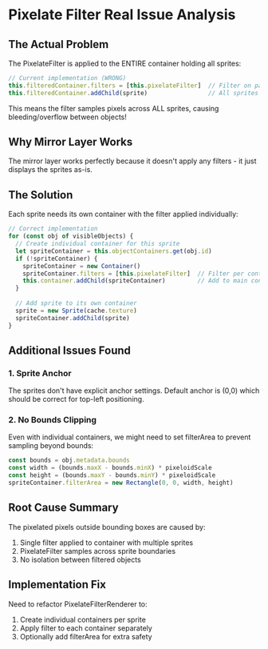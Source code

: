 # Pixelate Filter Real Issue Analysis

## The Actual Problem
The PixelateFilter is applied to the ENTIRE container holding all sprites:

```typescript
// Current implementation (WRONG)
this.filteredContainer.filters = [this.pixelateFilter]  // Filter on parent container
this.filteredContainer.addChild(sprite)                 // All sprites in same container
```

This means the filter samples pixels across ALL sprites, causing bleeding/overflow between objects!

## Why Mirror Layer Works
The mirror layer works perfectly because it doesn't apply any filters - it just displays the sprites as-is.

## The Solution
Each sprite needs its own container with the filter applied individually:

```typescript
// Correct implementation
for (const obj of visibleObjects) {
  // Create individual container for this sprite
  let spriteContainer = this.objectContainers.get(obj.id)
  if (!spriteContainer) {
    spriteContainer = new Container()
    spriteContainer.filters = [this.pixelateFilter]  // Filter per container
    this.container.addChild(spriteContainer)         // Add to main container
  }
  
  // Add sprite to its own container
  sprite = new Sprite(cache.texture)
  spriteContainer.addChild(sprite)
}
```

## Additional Issues Found

### 1. Sprite Anchor
The sprites don't have explicit anchor settings. Default anchor is (0,0) which should be correct for top-left positioning.

### 2. No Bounds Clipping
Even with individual containers, we might need to set filterArea to prevent sampling beyond bounds:

```typescript
const bounds = obj.metadata.bounds
const width = (bounds.maxX - bounds.minX) * pixeloidScale
const height = (bounds.maxY - bounds.minY) * pixeloidScale
spriteContainer.filterArea = new Rectangle(0, 0, width, height)
```

## Root Cause Summary
The pixelated pixels outside bounding boxes are caused by:
1. Single filter applied to container with multiple sprites
2. PixelateFilter samples across sprite boundaries
3. No isolation between filtered objects

## Implementation Fix
Need to refactor PixelateFilterRenderer to:
1. Create individual containers per sprite
2. Apply filter to each container separately
3. Optionally add filterArea for extra safety